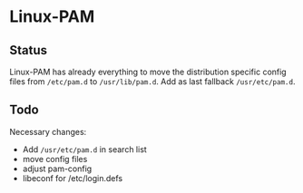 # Linux-PAM

## Status

Linux-PAM has already everything to move the distribution specific config
files from `/etc/pam.d` to `/usr/lib/pam.d`. Add as last fallback
`/usr/etc/pam.d`.

## Todo

Necessary changes:
* Add `/usr/etc/pam.d` in search list
* move config files
* adjust pam-config
* libeconf for /etc/login.defs
